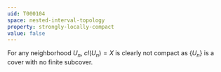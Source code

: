 ```yaml
---
uid: T000104
space: nested-interval-topology
property: strongly-locally-compact
value: false
---
```

For any neighborhood $U_n$, $cl(U_n) = X$ is clearly not compact as $\{U_n\}$ is a cover with no finite subcover.

